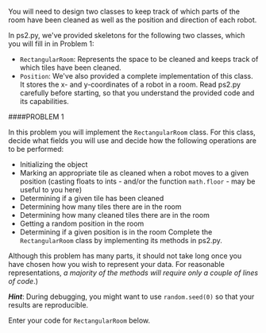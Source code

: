 You will need to design two classes to keep track of which parts of the room have been cleaned as well as the position and direction of each robot.

In ps2.py, we've provided skeletons for the following two classes, which you will fill in in Problem 1:

* ```RectangularRoom```: Represents the space to be cleaned and keeps track of which tiles have been cleaned.
* ```Position```: We've also provided a complete implementation of this class. It stores the x- and y-coordinates of a robot in a room.
Read ps2.py carefully before starting, so that you understand the provided code and its capabilities.

####PROBLEM 1

In this problem you will implement the ```RectangularRoom``` class. For this class, decide what fields you will use and decide how the following operations are to be performed:

* Initializing the object
* Marking an appropriate tile as cleaned when a robot moves to a given position (casting floats to ints - and/or the function ```math.floor``` - may be useful to you here)
* Determining if a given tile has been cleaned
* Determining how many tiles there are in the room
* Determining how many cleaned tiles there are in the room
* Getting a random position in the room
* Determining if a given position is in the room
Complete the ```RectangularRoom``` class by implementing its methods in ps2.py.

Although this problem has many parts, it should not take long once you have chosen how you wish to represent your data. For reasonable representations, *a majority of the methods will require only a couple of lines of code*.)

***Hint***: During debugging, you might want to use ```random.seed(0)``` so that your results are reproducible.

Enter your code for ```RectangularRoom``` below.
